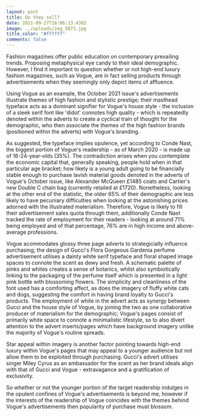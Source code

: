 ```yaml
---
layout: post
title: Do they sell?
date: 2021-09-27T16:06:13.438Z
image: ../uploads/img_5873.jpg
title_color: "#ffffff"
comments: false
---
```

Fashion magazines offer public education on contemporary prevailing trends. Proposing metaphysical eye candy to their ideal demographic. However, I find it important to question whether or not high-end luxury fashion magazines, such as Vogue, are in fact selling products through advertisements when they seemingly only depict items of affluence. 

Using Vogue as an example, the October 2021 issue's advertisements illustrate themes of high fashion and stylistic prestige; their masthead typeface acts as a dominant signifier for Vogue's house style - the inclusion of a sleek serif font like 'didot' connotes high quality - which is repeatedly denoted within the adverts to create a cyclical train of thought for the demographic, who then associate the themes of the high fashion brands (positioned within the adverts) with Vogue's branding.

As suggested, the typeface implies opulence, yet according to Conde Nast, the biggest portion of Vogue's readership - as of March 2020 - is made up of 16-24-year-olds (35%). The contradiction arises when you contemplate the economic capital that, generally speaking, people hold when in that particular age bracket; how likely is a young adult going to be financially stable enough to purchase lavish material goods denoted in the adverts of Vogue's October issue, like Alexander McQueen £1485 coats and Cartier's new Double C chain bag (currently retailed at £1720). Nonetheless, looking at the other end of the statistic, the older 65% of their demographic are less likely to have pecuniary difficulties when looking at the astonishing prices adorned with the illustrated materialism. Therefore, Vogue is likely to fill their advertisement sales quota through them, additionally Conde Nast tracked the rate of employment for their readers - looking at around 71% being employed and of that percentage, 76% are in high income and above-average professions. 

Vogue acommodates glossy three page adverts to strategicially influence purchasing; the design of Gucci's Flora Gorgeous Gardenia perfume advertisement utilises a dainty white serif typeface and floral shaped image spaces to connote the scent as dewy and fresh. A schematic palette of pinks and whites creates a sense of botanics, whilst also symbiotically linking to the packaging of the perfume itself which is presented in a light pink bottle with blossoming flowers. The simplicity and cleanliness of the font used has a comforting affect, as does the imagery of fluffy white cats and dogs, suggesting the comfort in having brand loyalty to Gucci's products. The employment of white in the advert acts as synergy between Gucci and the house style of Vogue, by joining the two as one collaborative producer of materialism for the demographic; Vogue's pages consist of primarily white space to connote a minimalistic lifestyle, so to also divert attention to the advert inserts/pages which have background imagery unlike the majority of Vogue's routine spreads. 

Star appeal within imagery is another factor pointing towards high-end luxury within Vogue's pages that may appeal to a younger audience but not allow them to be exploited through purchasing. Gucci's advert utilises singer Miley Cyrus as an ambassador for the scent as her brand ideals align with that of Gucci and Vogue - extravagance and a gratification of exclusivity. 

So whether or not the younger portion of the target readership indulges in the opulent confines of Vogue's advertisements is beyond me, however if the interests of the readership of Vogue coincides with the themes behind Vogue's advertisements then popularity of purchase must blossom.